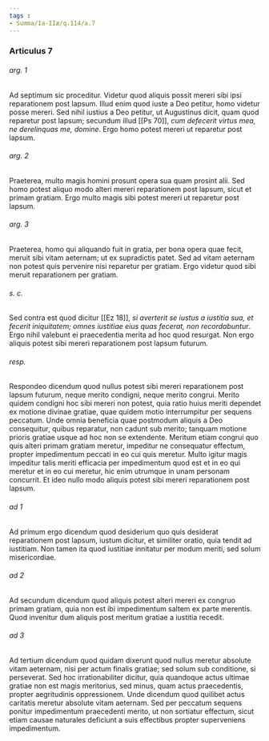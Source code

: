 ```yaml
---
tags : 
- Summa/Ia-IIæ/q.114/a.7
---
```


### Articulus 7

###### arg. 1
Ad septimum sic proceditur. Videtur quod aliquis possit mereri sibi ipsi reparationem post lapsum. Illud enim quod iuste a Deo petitur, homo videtur posse mereri. Sed nihil iustius a Deo petitur, ut Augustinus dicit, quam quod reparetur post lapsum; secundum illud [[Ps 70]], *cum defecerit virtus mea, ne derelinquas me, domine*. Ergo homo potest mereri ut reparetur post lapsum.

###### arg. 2
Praeterea, multo magis homini prosunt opera sua quam prosint alii. Sed homo potest aliquo modo alteri mereri reparationem post lapsum, sicut et primam gratiam. Ergo multo magis sibi potest mereri ut reparetur post lapsum.

###### arg. 3
Praeterea, homo qui aliquando fuit in gratia, per bona opera quae fecit, meruit sibi vitam aeternam; ut ex supradictis patet. Sed ad vitam aeternam non potest quis pervenire nisi reparetur per gratiam. Ergo videtur quod sibi meruit reparationem per gratiam.

###### s. c.
Sed contra est quod dicitur [[Ez 18]], *si averterit se iustus a iustitia sua, et fecerit iniquitatem; omnes iustitiae eius quas fecerat, non recordabuntur*. Ergo nihil valebunt ei praecedentia merita ad hoc quod resurgat. Non ergo aliquis potest sibi mereri reparationem post lapsum futurum.

###### resp.
Respondeo dicendum quod nullus potest sibi mereri reparationem post lapsum futurum, neque merito condigni, neque merito congrui. Merito quidem condigni hoc sibi mereri non potest, quia ratio huius meriti dependet ex motione divinae gratiae, quae quidem motio interrumpitur per sequens peccatum. Unde omnia beneficia quae postmodum aliquis a Deo consequitur, quibus reparatur, non cadunt sub merito; tanquam motione prioris gratiae usque ad hoc non se extendente. Meritum etiam congrui quo quis alteri primam gratiam meretur, impeditur ne consequatur effectum, propter impedimentum peccati in eo cui quis meretur. Multo igitur magis impeditur talis meriti efficacia per impedimentum quod est et in eo qui meretur et in eo cui meretur, hic enim utrumque in unam personam concurrit. Et ideo nullo modo aliquis potest sibi mereri reparationem post lapsum.

###### ad 1
Ad primum ergo dicendum quod desiderium quo quis desiderat reparationem post lapsum, iustum dicitur, et similiter oratio, quia tendit ad iustitiam. Non tamen ita quod iustitiae innitatur per modum meriti, sed solum misericordiae.

###### ad 2
Ad secundum dicendum quod aliquis potest alteri mereri ex congruo primam gratiam, quia non est ibi impedimentum saltem ex parte merentis. Quod invenitur dum aliquis post meritum gratiae a iustitia recedit.

###### ad 3
Ad tertium dicendum quod quidam dixerunt quod nullus meretur absolute vitam aeternam, nisi per actum finalis gratiae; sed solum sub conditione, si perseverat. Sed hoc irrationabiliter dicitur, quia quandoque actus ultimae gratiae non est magis meritorius, sed minus, quam actus praecedentis, propter aegritudinis oppressionem. Unde dicendum quod quilibet actus caritatis meretur absolute vitam aeternam. Sed per peccatum sequens ponitur impedimentum praecedenti merito, ut non sortiatur effectum, sicut etiam causae naturales deficiunt a suis effectibus propter superveniens impedimentum.

